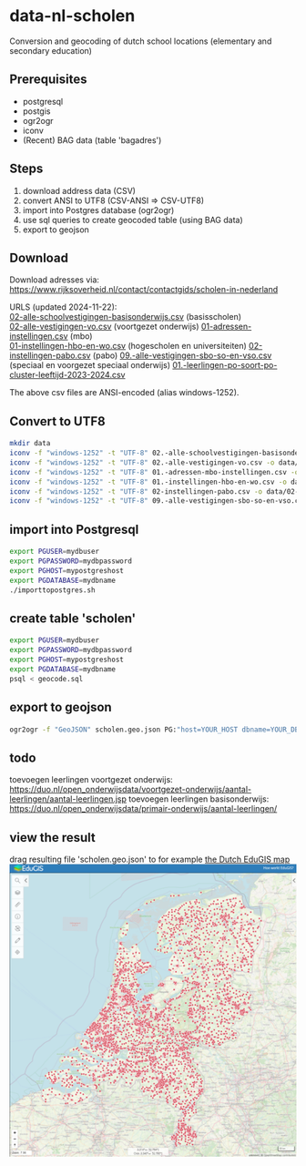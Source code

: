 # data-nl-scholen
Conversion and geocoding of dutch school locations (elementary and secondary education)

## Prerequisites
* postgresql
* postgis
* ogr2ogr
* iconv
* (Recent) BAG data (table 'bagadres')

## Steps
1. download address data (CSV)
2. convert ANSI to UTF8 (CSV-ANSI => CSV-UTF8)
3. import into Postgres database (ogr2ogr)
4. use sql queries to create geocoded table (using BAG data)
5. export to geojson


## Download
Download adresses via:
https://www.rijksoverheid.nl/contact/contactgids/scholen-in-nederland

URLS (updated 2024-11-22):   
[02-alle-schoolvestigingen-basisonderwijs.csv](https://www.duo.nl/open_onderwijsdata/images/02.-alle-schoolvestigingen-basisonderwijs.csv) (basisscholen)   
[02-alle-vestigingen-vo.csv](https://www.duo.nl/open_onderwijsdata/images/02.-alle-vestigingen-vo.csv) (voortgezet onderwijs)
[01-adressen-instellingen.csv](https://www.duo.nl/open_onderwijsdata/images/01.-adressen-mbo-instellingen.csv) (mbo)  
[01-instellingen-hbo-en-wo.csv](https://www.duo.nl/open_onderwijsdata/images/01.-instellingen-hbo-en-wo.csv) (hogescholen en universiteiten)
[02-instellingen-pabo.csv](https://www.duo.nl/open_onderwijsdata/images/02-instellingen-pabo.csv) (pabo) 
[09.-alle-vestigingen-sbo-so-en-vso.csv](https://duo.nl/open_onderwijsdata/images/09.-alle-vestigingen-sbo-so-en-vso.csv) (speciaal en voorgezet speciaal onderwijs)
[01.-leerlingen-po-soort-po-cluster-leeftijd-2023-2024.csv](https://duo.nl/open_onderwijsdata/images/01.-leerlingen-po-soort-po-cluster-leeftijd-2023-2024.csv)

The above csv files are ANSI-encoded (alias windows-1252).

## Convert to UTF8
```bash
mkdir data
iconv -f "windows-1252" -t "UTF-8" 02.-alle-schoolvestigingen-basisonderwijs.csv -o data/02-alle-schoolvestigingen-basisonderwijs-utf8.csv
iconv -f "windows-1252" -t "UTF-8" 02.-alle-vestigingen-vo.csv -o data/02-alle-vestigingen-vo-utf8.csv
iconv -f "windows-1252" -t "UTF-8" 01.-adressen-mbo-instellingen.csv -o data/01-adressen-instellingen-utf8.csv
iconv -f "windows-1252" -t "UTF-8" 01.-instellingen-hbo-en-wo.csv -o data/01-instellingen-hbo-en-wo-utf8.csv
iconv -f "windows-1252" -t "UTF-8" 02-instellingen-pabo.csv -o data/02-instellingen-pabo-utf8.csv
iconv -f "windows-1252" -t "UTF-8" 09.-alle-vestigingen-sbo-so-en-vso.csv -o data/09-alle-vestigingen-sbo-so-en-vso-utf8.csv
```

## import into Postgresql
```bash
export PGUSER=mydbuser
export PGPASSWORD=mydbpassword
export PGHOST=mypostgreshost
export PGDATABASE=mydbname
./importtopostgres.sh
```

## create table 'scholen'
```bash
export PGUSER=mydbuser
export PGPASSWORD=mydbpassword
export PGHOST=mypostgreshost
export PGDATABASE=mydbname
psql < geocode.sql
```

## export to geojson
```bash
ogr2ogr -f "GeoJSON" scholen.geo.json PG:"host=YOUR_HOST dbname=YOUR_DB user=YOUR_USER password=YOUR_PASS port=5432" "scholen"
```

## todo
toevoegen leerlingen voortgezet onderwijs: https://duo.nl/open_onderwijsdata/voortgezet-onderwijs/aantal-leerlingen/aantal-leerlingen.jsp
toevoegen leerlingen basisonderwijs: https://duo.nl/open_onderwijsdata/primair-onderwijs/aantal-leerlingen/

## view the result
drag resulting file 'scholen.geo.json' to for example [the Dutch EduGIS map](https://kaart.edugis.nl/v2/#configurl=maps/layers.json)   
![schools on a map](edugisschools.png)
